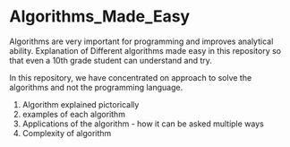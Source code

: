 # Algorithms_Made_Easy
Algorithms are very important for programming and improves analytical ability. Explanation of Different algorithms made easy in this repository so that even a 10th grade student can understand and try.


In this repository, we have concentrated on approach to solve the algorithms and not the programming language.
1. Algorithm explained pictorically
2. examples of each algorithm
3. Applications of the algorithm - how it can be asked multiple ways
4. Complexity of algorithm
